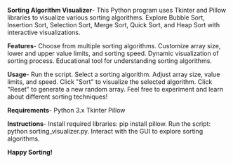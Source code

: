 **Sorting Algorithm Visualizer**-
This Python program uses Tkinter and Pillow libraries to visualize various sorting algorithms. Explore Bubble Sort, Insertion Sort, Selection Sort, Merge Sort, Quick Sort, and Heap Sort with interactive visualizations.

**Features**-
Choose from multiple sorting algorithms.
Customize array size, lower and upper value limits, and sorting speed.
Dynamic visualization of sorting process.
Educational tool for understanding sorting algorithms.

**Usage**-
Run the script.
Select a sorting algorithm.
Adjust array size, value limits, and speed.
Click "Sort" to visualize the selected algorithm.
Click "Reset" to generate a new random array.
Feel free to experiment and learn about different sorting techniques!

**Requirements**-
Python 3.x
Tkinter
Pillow

**Instructions**-
Install required libraries: pip install pillow.
Run the script: python sorting_visualizer.py.
Interact with the GUI to explore sorting algorithms.

**Happy Sorting!**

